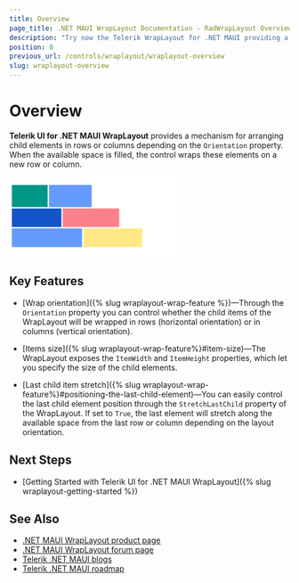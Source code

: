 ```yaml
---
title: Overview
page_title: .NET MAUI WrapLayout Documentation - RadWrapLayout Overview
description: "Try now the Telerik WrapLayout for .NET MAUI providing a mechanism for arranging child elements in rows or columns depending on their orientation and wrapping them on new rows and columns when the available space is filled."
position: 0
previous_url: /controls/wraplayout/wraplayout-overview
slug: wraplayout-overview
---
```


# Overview

**Telerik UI for .NET MAUI WrapLayout** provides a mechanism for arranging child elements in rows or columns depending on the `Orientation` property. When the available space is filled, the control wraps these elements on а new row or column.

![WrapLayout Overview](images/wraplayout_overview.png)

## Key Features

* [Wrap orientation]({% slug wraplayout-wrap-feature %})&mdash;Through the `Orientation` property you can control whether the child items of the WrapLayout will be wrapped in rows (horizontal orientation) or in columns (vertical orientation).

* [Items size]({% slug wraplayout-wrap-feature%}#item-size)&mdash;The WrapLayout exposes the `ItemWidth` and `ItemHeight` properties, which let you specify the size of the child elements.

* [Last child item stretch]({% slug wraplayout-wrap-feature%}#positioning-the-last-child-element)&mdash;You can easily control the last child element position through the `StretchLastChild` property of the WrapLayout. If set to `True`, the last element will stretch along the available space from the last row or column depending on the layout orientation.

## Next Steps

- [Getting Started with Telerik UI for .NET MAUI WrapLayout]({% slug wraplayout-getting-started %})

## See Also

- [.NET MAUI WrapLayout product page](https://www.telerik.com/maui-ui/wraplayout)
- [.NET MAUI WrapLayout forum page](https://www.telerik.com/forums/maui?tagId=1831)
- [Telerik .NET MAUI blogs](https://www.telerik.com/blogs/mobile-net-maui)
- [Telerik .NET MAUI roadmap](https://www.telerik.com/support/whats-new/maui-ui/roadmap)

